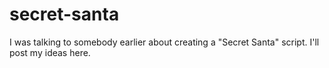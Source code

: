 # secret-santa
I was talking to somebody earlier about creating a "Secret Santa" script.  I'll post my ideas here.
